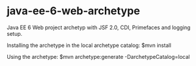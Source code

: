 java-ee-6-web-archetype
=======================

Java EE 6 Web project archetyp with JSF 2.0, CDI, Primefaces and logging setup.


Installing the archetype in the local archetype catalog:
$mvn install

Using the archetype:
$mvn archetype:generate -DarchetypeCatalog=local